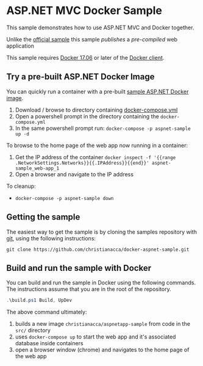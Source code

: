# ASP.NET MVC Docker Sample

This sample demonstrates how to use ASP.NET MVC and Docker together.

Unlike the [official sample](https://github.com/Microsoft/dotnet-framework-docker/blob/master/samples/aspnetapp/Dockerfile) this sample *publishes* a *pre-compiled* web application

This sample requires [Docker 17.06](https://docs.docker.com/release-notes/docker-ce) or later of the [Docker client](https://store.docker.com/editions/community/docker-ce-desktop-windows).


## Try a pre-built ASP.NET Docker Image

You can quickly run a container with a pre-built [sample ASP.NET Docker image](https://hub.docker.com/r/christianacca/aspnetapp-sample/).

1. Download / browse to directory containing [docker-compose.yml](docker-compose.yml)
2. Open a powershell prompt in the directory containing the `docker-compose.yml`
3. In the same powershell prompt run: `docker-compose -p aspnet-sample up -d`

To browse to the home page of the web app now running in a container:
1. Get the IP address of the container `docker inspect -f '{{range .NetworkSettings.Networks}}{{.IPAddress}}{{end}}' aspnet-sample_web-app_1`
2. Open a browser and navigate to the IP address

To cleanup:

* `docker-compose -p aspnet-sample down`


## Getting the sample

The easiest way to get the sample is by cloning the samples repository with [git](https://git-scm.com/downloads), using the following instructions:

```console
git clone https://github.com/christianacca/docker-aspnet-sample.git
```

## Build and run the sample with Docker

You can build and run the sample in Docker using the following commands. The instructions assume that you are in the root of the repository.

```powershell
.\build.ps1 Build, UpDev
```
The above command ultimately:
1. builds a new image `christianacca/aspnetapp-sample` from code in the `src/` directory
2. uses `docker-compose up` to start the web app and it's associated database inside containers
3. open a browser window (chrome) and navigates to the home page of the web app
